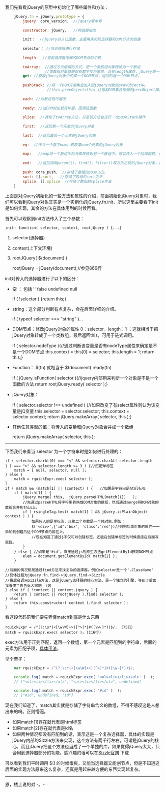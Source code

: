我们先看看jQuery的原型中初始化了哪些属性和方法：

```javascript
    jQuery.fn = jQuery.prototype = {
    	jquery: core_version,  //jquery版本号
    
    	constructor: jQuery,   //构造器指向
    
    	init：  //jquery的入口函数，主要用来实现选择器和DOM节点的创建
    
    	selector： //将选择器进行存储
    
    	length:  //当前选择器存储的DOM节点的个数
    
    	toArray:  //通过方法借调的方式，把一个类数组对象转换为一个数组
    			  //类数组对象就是指有数字作为属性，且有length属性，jQuery是一个类数组对象，arguments也是。
    	get: //获取jQuery对象中的某一个DOM节点，返回的是一个DOM节点，
    
    	pushStack: //将一个DOM元素集合加入到jQuery对象的prevObject中。
				   //this.prevObject=this,让当前DOM集合存储到prevObject属性中，方便end()调用是回溯。
    
    	each: //对数组进行遍历
    
    	ready: //当DOM树加载完毕后，回调该函数
    
    	slice:  //类似于toArray方法，只是该方法会进行一次pushStack操作
    
    	first:  //返回第一个元素的jQuery对象
    
    	last:  //返回最后一个元素的jQuery对象
    
    	eq:  //传入一个数字num，获取第num个元素的jQuery对象
    
    	map:   //map将一个数组中的元素转换到另一个数组中，可以传入一个回调函数，作用与each类似，只是map会返回一个新的数组，而each不会
    
    	end:   //返回调用parent()、find()、filter()等方法之前的jQuery对象，就是回溯到上一个DOM合集
    
    	push: core_push,  //存储了数组的push方法
    	sort: [].sort,   //存储了数组的sort方法
    	splice: [].splice  //存储了数组的splice方法
    ｝

```

上面是对jQuery初始化的一些方法和属性的介绍，前面初始化jQuery对象时，我们可以看到jQuery对象其实是一个实例化的jQuery.fn.init，所以这里主要看下init是如何实现，其余的方法在具体用到的时候再看。

首先可以观察到init方法传入了三个参数：

	init: function( selector, context, rootjQuery ) {...}

1. selector(选择器)
2. context(上下文环境)
3. rootJQuery( $(document) ) 


	rootjQuery = jQuery(document);//参见866行


init对传入的选择器进行了以下的区分：

- 空 ： 包括 '' false undefined null


	if ( !selector ) {return this;}


- string：这个部分判断有点复杂，会在后面详细的介绍。

	
	if ( typeof selector === "string" )...

	
- DOM节点：修改jQuery对象的属性 0：selector，length：1  ；这就相当于把jQuery对象转成了一个类数组，最后返回this，可用于链式调用。

	
	if ( selector.nodeType ){//通过判断该变量是否有nodeType属性来确定是不是一个DOM节点
    this.context = this[0] = selector;
    this.length = 1;
    return this;}


- Function：  $(fn) 就相当于 $(document).ready(fn)



	if ( jQuery.isFunction( selector ){//jquery内部用来判断一个对象是不是一个函数的方法
	return rootjQuery.ready( selector );}


- jQuery对象：


	if ( selector.selector !== undefined ) {//如果改变了有select属性则认为该变量是jQ变量
	this.selector = selector.selector;
	this.context = selector.context;
	return jQuery.makeArray( selector, this );}

- 其他任意类型的值：将传入的变量和jQuery对象合并成一个数组


	return jQuery.makeArray( selector, this );



----------

下面我们来看当 selector 为一个字符串时是如何进行处理的：

    if ( selector.charAt(0) === "<" && selector.charAt( selector.length - 1 ) === ">" && selector.length >= 3 ) {//匹配单标签
    	match = [ null, selector, null ];
    } else {
    	match = rquickExpr.exec( selector );
    }
    if ( match && (match[1] || !context) ) {   //如果是字符串是html标签
    	if ( match[1] ) { 
    		jQuery.merge( this,  jQuery.parseHTML(match[1])   );
			//先通过parseHTML将字符串转换成DOM对象的数组，然后通过merge将DOM对象的数组合并到this上。
    		if ( rsingleTag.test( match[1] ) && jQuery.isPlainObject( context ) ) {
    			如果传入的是单标签，且第二个参数是一个纯对象,例如：
    			$('<div>',{'id':'box', 'class':'red'})//则把后面对象的属性一一添加到创建的这个DOM节点的属性上。
				//现在知道了通过$不仅可以创建标签，还能在创建单标签的时候直接在后面写属性。
    		}
    	} else { //如果是'#id'，直接通过js的原生方法getElementById获取DOM节点
    		elem = document.getElementById( match[2] );
    	}
	
	//后面的情况都是通过find方法来找复杂的选择器。例如selector是一个'.ClassName'
	//具体过程为jQuery.fn.find->jQuery.find->Sizzle
	//最后会调用Sizzle方法，这是jQuery选择器的核心方法，是一个独立的引擎，等到了后面我看懂了再告诉大家吧 （逃
    } else if ( !context || context.jquery ) {
    	return ( context || rootjQuery ).find( selector );
    } else {
    	return this.constructor( context ).find( selector );
    }

看这段代码前我们要先弄懂match到底是什么东西

	rquickExpr = /^(?:\s*(<[\w\W]+>)[^>]*|#([\w-]*))$/; （75行）
	match = rquickExpr.exec( selector ); (116行)

exec方法用于正则匹配，返回一个数组，第一个元素是匹配到的字符串，后面的元素为匹配子项，[具体用法](http://www.w3school.com.cn/jsref/jsref_exec_regexp.asp)。


举个栗子：

```javascript
	var rquickExpr = /^(?:\s*(<[\w\W]+>)[^>]*|#([\w-]*))$/;

	console.log( match = rquickExpr.exec( '<ul><li></li></ul>' )  );
	// ["<ul><li></li></ul>", "<ul><li></li></ul>", undefined]

	console.log( match = rquickExpr.exec( '#id' )  );
	// ["#id", undefined, "id"]
```

现在我们知道了，match其实就是存储了字符串含义的数组，不得不感叹这是人想出来的吗。正则懵逼。

- 如果match[1]存在就代表是html标签
- 如果match[2]存在就代表是id名
- 如果两种情况都没有匹配到的话，表示这是一个复杂选择器，具体的实现是jQuery内部的Sizzle方法来实现，这个方法有两千行左右，可谓是jQuery的核心，而且jQuery把这个方法也当成了一个单独的库，如果觉得jQuery太大，只会用到选择器部分的功能，感兴趣的话可以在[Sizzle官网](http://sizzlejs.com/)  下载




可以看到我们平时调用 $() 的时候很爽，又能当选择器又能创节点，但是不知道这后面的实现方法原来这么复杂，还真是用起来越方便的东西实现越复杂。



----------

恩，楼上说的对 -。-